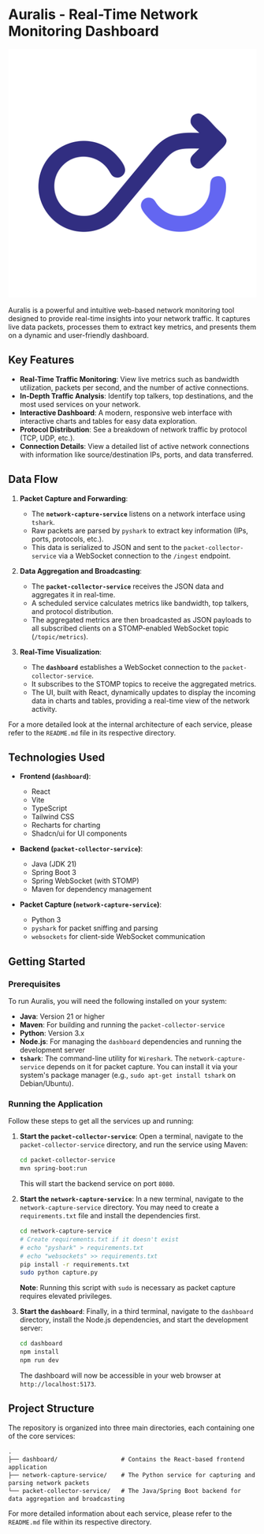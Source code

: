 # Auralis - Real-Time Network Monitoring Dashboard

![Auralis Logo](./docs/auralis-logo.svg)

Auralis is a powerful and intuitive web-based network monitoring tool designed to provide real-time insights into your network traffic. It captures live data packets, processes them to extract key metrics, and presents them on a dynamic and user-friendly dashboard.

## Key Features

-   **Real-Time Traffic Monitoring**: View live metrics such as bandwidth utilization, packets per second, and the number of active connections.
-   **In-Depth Traffic Analysis**: Identify top talkers, top destinations, and the most used services on your network.
-   **Interactive Dashboard**: A modern, responsive web interface with interactive charts and tables for easy data exploration.
-   **Protocol Distribution**: See a breakdown of network traffic by protocol (TCP, UDP, etc.).
-   **Connection Details**: View a detailed list of active network connections with information like source/destination IPs, ports, and data transferred.

## Data Flow

1.  **Packet Capture and Forwarding**:
    -   The **`network-capture-service`** listens on a network interface using `tshark`.
    -   Raw packets are parsed by `pyshark` to extract key information (IPs, ports, protocols, etc.).
    -   This data is serialized to JSON and sent to the `packet-collector-service` via a WebSocket connection to the `/ingest` endpoint.

2.  **Data Aggregation and Broadcasting**:
    -   The **`packet-collector-service`** receives the JSON data and aggregates it in real-time.
    -   A scheduled service calculates metrics like bandwidth, top talkers, and protocol distribution.
    -   The aggregated metrics are then broadcasted as JSON payloads to all subscribed clients on a STOMP-enabled WebSocket topic (`/topic/metrics`).

3.  **Real-Time Visualization**:
    -   The **`dashboard`** establishes a WebSocket connection to the `packet-collector-service`.
    -   It subscribes to the STOMP topics to receive the aggregated metrics.
    -   The UI, built with React, dynamically updates to display the incoming data in charts and tables, providing a real-time view of the network activity.

For a more detailed look at the internal architecture of each service, please refer to the `README.md` file in its respective directory.

## Technologies Used

-   **Frontend (`dashboard`)**:
    -   React
    -   Vite
    -   TypeScript
    -   Tailwind CSS
    -   Recharts for charting
    -   Shadcn/ui for UI components

-   **Backend (`packet-collector-service`)**:
    -   Java (JDK 21)
    -   Spring Boot 3
    -   Spring WebSocket (with STOMP)
    -   Maven for dependency management

-   **Packet Capture (`network-capture-service`)**:
    -   Python 3
    -   `pyshark` for packet sniffing and parsing
    -   `websockets` for client-side WebSocket communication

## Getting Started

### Prerequisites

To run Auralis, you will need the following installed on your system:

-   **Java**: Version 21 or higher
-   **Maven**: For building and running the `packet-collector-service`
-   **Python**: Version 3.x
-   **Node.js**: For managing the `dashboard` dependencies and running the development server
-   **`tshark`**: The command-line utility for `Wireshark`. The `network-capture-service` depends on it for packet capture. You can install it via your system's package manager (e.g., `sudo apt-get install tshark` on Debian/Ubuntu).

### Running the Application

Follow these steps to get all the services up and running:

1.  **Start the `packet-collector-service`**:
    Open a terminal, navigate to the `packet-collector-service` directory, and run the service using Maven:
    ```bash
    cd packet-collector-service
    mvn spring-boot:run
    ```
    This will start the backend service on port `8080`.

2.  **Start the `network-capture-service`**:
    In a new terminal, navigate to the `network-capture-service` directory. You may need to create a `requirements.txt` file and install the dependencies first.
    ```bash
    cd network-capture-service
    # Create requirements.txt if it doesn't exist
    # echo "pyshark" > requirements.txt
    # echo "websockets" >> requirements.txt
    pip install -r requirements.txt
    sudo python capture.py
    ```
    **Note**: Running this script with `sudo` is necessary as packet capture requires elevated privileges.

3.  **Start the `dashboard`**:
    Finally, in a third terminal, navigate to the `dashboard` directory, install the Node.js dependencies, and start the development server:
    ```bash
    cd dashboard
    npm install
    npm run dev
    ```
    The dashboard will now be accessible in your web browser at `http://localhost:5173`.

## Project Structure

The repository is organized into three main directories, each containing one of the core services:

```
.
├── dashboard/                  # Contains the React-based frontend application
├── network-capture-service/    # The Python service for capturing and parsing network packets
└── packet-collector-service/   # The Java/Spring Boot backend for data aggregation and broadcasting
```

For more detailed information about each service, please refer to the `README.md` file within its respective directory.
